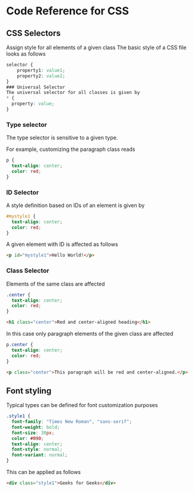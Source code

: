 # Code Reference for CSS
## CSS Selectors
Assign style for all elements of a given class
The basic style of a CSS file looks as follows
```CSS
selector {
    property1: value1;
    property2: value2;
}
### Universal Selector
The universal selector for all classes is given by
* {
  property: value;
}
```
### Type selector
The type selector is sensitive to a given type.

For example, customizing the paragraph class reads
```CSS
p {
  text-align: center;
  color: red;
}
```
### ID Selector
A style definition based on IDs of an element is given by
```CSS
#mystyle1 {
  text-align: center;
  color: red;
}
```
A given element with ID is affected as follows
```HTML
<p id="mystyle1">Hello World!</p>
```
### Class Selector
Elements of the same class are affected
```CSS
.center {
  text-align: center;
  color: red;
}
```
```HTML
<h1 class="center">Red and center-aligned heading</h1>
```
In this case only paragraph elements of the given class are affected
```CSS
p.center {
  text-align: center;
  color: red;
}
```
```HTML
<p class="center">This paragraph will be red and center-aligned.</p>
```
## Font styling
Typical types can be defined for font customization purposes

```CSS
.style1 {
  font-family: "Times New Roman", "sans-serif";
  font-weight: bold;
  font-size: 30px;
  color: #090;
  text-align: center;
  font-style: normal;
  font-variant: normal;
}
```
This can be applied as follows
```HTML
<div class="style1">Geeks for Geeks</div>
```


